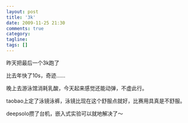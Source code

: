 ```yaml
---
layout: post
title: '3k'
date: 2009-11-25 21:30
comments: true
category: 
tagline: 
tags: []
---
```

    

昨天把最后一个3k跑了

比去年快了10s，奇迹……

晚上去游泳馆消耗乳酸，今天起来感觉还能动弹，不虚此行。

taobao上定了泳镜泳裤，泳镜比现在这个舒服点就好，比赛用具真是不舒服。

deepsolo攒了台机，嵌入式实验可以就地解决了～
